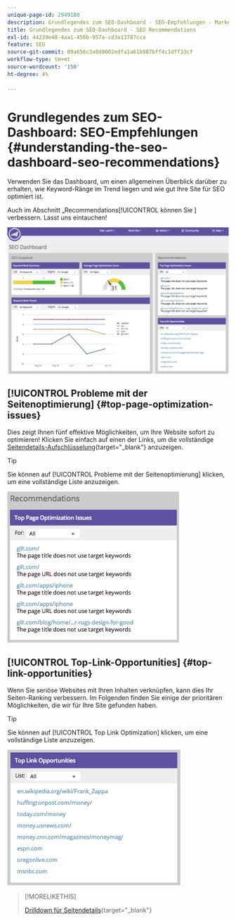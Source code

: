 ```yaml
---
unique-page-id: 2949180
description: Grundlegendes zum SEO-Dashboard - SEO-Empfehlungen - Marketo-Dokumente - Produktdokumentation
title: Grundlegendes zum SEO-Dashboard - SEO Recommendations
exl-id: 44239e48-4aa1-450b-957a-cd3a13787cca
feature: SEO
source-git-commit: 09a656c3a0d0002edfa1a61b987bff4c1dff33cf
workflow-type: tm+mt
source-wordcount: '150'
ht-degree: 4%

---
```


# Grundlegendes zum SEO-Dashboard: SEO-Empfehlungen {#understanding-the-seo-dashboard-seo-recommendations}

Verwenden Sie das Dashboard, um einen allgemeinen Überblick darüber zu erhalten, wie Keyword-Ränge im Trend liegen und wie gut Ihre Site für SEO optimiert ist.

Auch im Abschnitt „Recommendations[!UICONTROL  können Sie ] verbessern. Lasst uns eintauchen!

![](assets/image2014-9-17-21-3a39-3a57.png)

## [!UICONTROL Probleme mit der Seitenoptimierung] {#top-page-optimization-issues}

Dies zeigt Ihnen fünf effektive Möglichkeiten, um Ihre Website sofort zu optimieren! Klicken Sie einfach auf einen der Links, um die vollständige [Seitendetails-Aufschlüsselung](/help/marketo/product-docs/additional-apps/seo/pages/seo-using-the-page-detail-drill-down.md){target="_blank"} anzuzeigen.

>[!TIP]
>
>Sie können auf [!UICONTROL Probleme mit der Seitenoptimierung] klicken, um eine vollständige Liste anzuzeigen.

![](assets/image2014-9-17-21-3a40-3a52.png)

## [!UICONTROL Top-Link-Opportunities] {#top-link-opportunities}

Wenn Sie seriöse Websites mit Ihren Inhalten verknüpfen, kann dies Ihr Seiten-Ranking verbessern. Im Folgenden finden Sie einige der prioritären Möglichkeiten, die wir für Ihre Site gefunden haben.

>[!TIP]
>
>Sie können auf [!UICONTROL Top Link Optimization] klicken, um eine vollständige Liste anzuzeigen.

![](assets/image2014-9-17-21-3a41-3a17.png)

>[!MORELIKETHIS]
>
>[Drilldown für Seitendetails](/help/marketo/product-docs/additional-apps/seo/pages/seo-using-the-page-detail-drill-down.md){target="_blank"}
